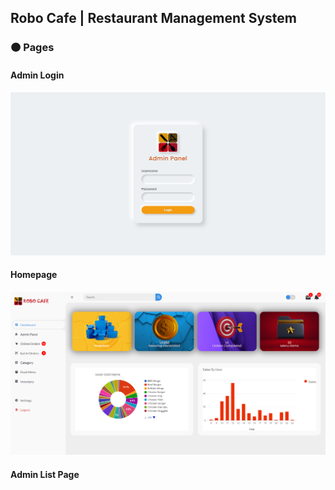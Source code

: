 ## Robo Cafe | Restaurant Management System

### :orange_circle: Pages

#### Admin Login
<img src="https://github.com/mwasikz/robo-cafe-rms/blob/main/admin/img/readme_assets/admin/login_page.png" width="1000" >

#### Homepage

<img src="https://github.com/mwasikz/robo-cafe-rms/blob/main/admin/img/readme_assets/admin/homepage.png" width="1000" >

#### Admin List Page
